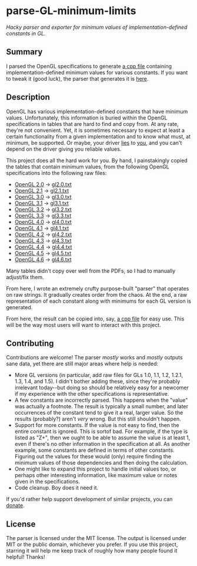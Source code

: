 # parse-GL-minimum-limits

_Hacky parser and exporter for minimum values of implementation-defined constants in GL._

## Summary

I parsed the OpenGL specifications to generate [a cpp file](out-cpp.cpp) containing implementation-defined minimum values for various constants.  If you want to tweak it (good luck), the parser that generates it is [here](parse.py).

## Description

OpenGL has various implementation-defined constants that have minimum values.  Unfortunately, this information is buried within the OpenGL specifications in tables that are hard to find and copy from.  At any rate, they're not convenient.  Yet, it is sometimes necessary to expect at least a certain functionality from a given implementation and to know what must, at minimum, be supported.  Or maybe, your driver [lies](http://www.gamedev.net/topic/681636-my-properly-created-opengl-context-is-lying-to-me) to [you](http://stackoverflow.com/questions/28130349/glgetstring-returning-null-on-valid-linux-context-in-vm), and you can't depend on the driver giving you reliable values.

This project does all the hard work for you.  By hand, I painstakingly copied the tables that contain minimum values, from the following OpenGL specifications into the following raw files:

- [OpenGL 2.0](https://www.opengl.org/documentation/specs/version2.0/glspec20.pdf) -> [gl2.0.txt](gl2.0.txt)
- [OpenGL 2.1](https://www.opengl.org/documentation/specs/version2.1/glspec21.pdf) -> [gl2.1.txt](gl2.1.txt)
- [OpenGL 3.0](https://www.opengl.org/registry/doc/glspec30.20080811.pdf) -> [gl3.0.txt](gl3.0.txt)
- [OpenGL 3.1](https://www.opengl.org/registry/doc/glspec31.20090324.pdf) -> [gl3.1.txt](gl3.1.txt)
- [OpenGL 3.2](https://www.opengl.org/registry/doc/glspec32.core.20090803.pdf) -> [gl3.2.txt](gl3.2.txt)
- [OpenGL 3.3](https://www.opengl.org/registry/doc/glspec33.core.20100311.withchanges.pdf) -> [gl3.3.txt](gl3.3.txt)
- [OpenGL 4.0](https://www.opengl.org/registry/doc/glspec40.core.20100311.pdf) -> [gl4.0.txt](gl4.0.txt)
- [OpenGL 4.1](https://www.opengl.org/registry/doc/glspec41.core.20100725.pdf) -> [gl4.1.txt](gl4.1.txt)
- [OpenGL 4.2](https://www.opengl.org/registry/doc/glspec42.core.20110822.withchanges.pdf) -> [gl4.2.txt](gl4.2.txt)
- [OpenGL 4.3](https://www.opengl.org/registry/doc/glspec43.core.20120806.pdf) -> [gl4.3.txt](gl4.3.txt)
- [OpenGL 4.4](https://www.opengl.org/registry/doc/glspec44.core.pdf) -> [gl4.4.txt](gl4.4.txt)
- [OpenGL 4.5](https://www.opengl.org/registry/doc/glspec45.core.pdf) -> [gl4.5.txt](gl4.5.txt)
- [OpenGL 4.6](https://www.opengl.org/registry/doc/glspec46.core.pdf) -> [gl4.6.txt](gl4.6.txt)

Many tables didn't copy over well from the PDFs, so I had to manually adjust/fix them.

From here, I wrote an extremely crufty purpose-built "parser" that operates on raw strings.  It gradually creates order from the chaos.  At the end, a raw representation of each constant along with minimums for each GL version is generated.

From here, the result can be copied into, say, [a cpp file](out-cpp.cpp) for easy use.  This will be the way most users will want to interact with this project.

## Contributing

Contributions are welcome!  The parser _mostly_ works and _mostly_ outputs sane data, yet there are still major areas where help is needed:

- More GL versions (in particular, add raw files for GLs 1.0, 1.1, 1.2, 1.2.1, 1.3, 1.4, and 1.5).  I didn't bother adding these, since they're probably irrelevant today--but doing so should be relatively easy for a newcomer if my experience with the other specifications is representative.
- A few constants are incorrectly parsed.  This happens when the "value" was actually a footnote.  The result is typically a small number, and later occurrences of the constant tend to give it a real, larger value.  So the results (probably?) aren't _very_ wrong.  But this still shouldn't happen.
- Support for more constants.  If the value is not easy to find, then the entire constant is ignored.  This is sortof bad.  For example, if the type is listed as "Z+", then we ought to be able to assume the value is at least 1, even if there's no other information in the specification at all.  As another example, some constants are defined in terms of other constants.  Figuring out the values for these would (only) require finding the minimum values of those dependencies and then doing the calculation.
- One might like to expand this project to handle initial values too, or perhaps other interesting information, like maximum value or notes given in the specifications.
- Code cleanup.  Boy does it need it.

If you'd rather help support development of similar projects, you can [donate](https://geometrian.com/).

## License

The parser is licensed under the MIT license.  The output is licensed under MIT or the public domain, whichever you prefer.  If you use this project, starring it will help me keep track of roughly how many people found it helpful!  Thanks!
